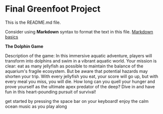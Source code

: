 # Final Greenfoot Project
This is the README.md file.

Consider using **Markdown** syntax to format the text in this file. [Markdown basics](https://www.markdownguide.org/getting-started/)

**The Dolphin Game**

Description of the game:
In this immersive aquatic adventure, players will transform into dolphins and swim in a vibrant aquatic world. Your mission is clear: eat as many jellyfish as possible to maintain the balance of the aquarium's fragile ecosystem. But be aware that potential hazards may shorten your trip. With every jellyfish you eat, your score will go up, but with every meal you miss, you will die. How long can you quell your hunger and prove yourself as the ultimate apex predator of the deep? Dive in and have fun in this heart-pounding pursuit of survival!

get started by pressing the space bar on your keyboard!
enjoy the calm ocean music as you play along


